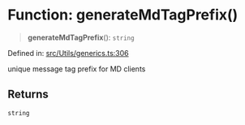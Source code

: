# Function: generateMdTagPrefix()

> **generateMdTagPrefix**(): `string`

Defined in: [src/Utils/generics.ts:306](https://github.com/Fokusdotid/bail/blob/cf6cc85134e12081bc635cea02cc0eee74033a81/src/Utils/generics.ts#L306)

unique message tag prefix for MD clients

## Returns

`string`
